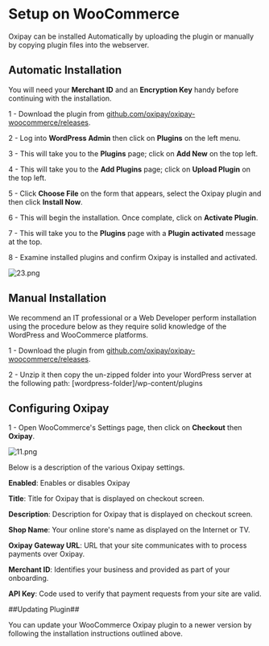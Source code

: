 # Setup on WooCommerce

Oxipay can be installed Automatically by uploading the plugin or manually by copying plugin files into the webserver.

## Automatic Installation

<div class="panel">
  You will need your <b>Merchant ID</b> and an <b>Encryption Key</b> handy before continuing with the installation.
</div>

1 - Download the plugin from [github.com/oxipay/oxipay-woocommerce/releases](https://github.com/oxipay/oxipay-woocommerce/releases).

2 - Log into **WordPress Admin** then click on **Plugins** on the left menu.

3 - This will take you to the **Plugins** page; click on **Add New** on the top left.

4 - This will take you to the **Add Plugins** page; click on **Upload Plugin** on the top left.

5 - Click **Choose File** on the form that appears, select the Oxipay plugin and then click **Install Now**.

6 - This will begin the installation. Once complate, click on **Activate Plugin**.

7 - This will take you to the **Plugins** page with a **Plugin activated** message at the top.

8 - Examine installed plugins and confirm Oxipay is installed and activated.

![23.png](/img/platforms/woocommerce/23.png)

## Manual Installation

<div class="panel">
  We recommend an IT professional or a Web Developer perform installation using the procedure below as they require solid knowledge of the WordPress and WooCommerce platforms.
</div>

1 - Download the plugin from [github.com/oxipay/oxipay-woocommerce/releases](https://github.com/oxipay/oxipay-woocommerce/releases).

2 - Unzip it then copy the un-zipped folder into your WordPress server at the following path: [wordpress-folder]/wp-content/plugins

## Configuring Oxipay

1 - Open WooCommerce's Settings page, then click on **Checkout** then **Oxipay**.

![11.png](/img/platforms/woocommerce/11.png)

Below is a description of the various Oxipay settings.

**Enabled**: Enables or disables Oxipay

**Title**: Title for Oxipay that is displayed on checkout screen.

**Description**: Description for Oxipay that is displayed on checkout screen.

**Shop Name**: Your online store's name as displayed on the Internet or TV.

**Oxipay Gateway URL**: URL that your site communicates with to process payments over Oxipay.

**Merchant ID**: Identifies your business and provided as part of your onboarding.

**API Key**: Code used to verify that payment requests from your site are valid. 

##Updating Plugin##

You can update your WooCommerce Oxipay plugin to a newer version by following the installation instructions outlined above.
